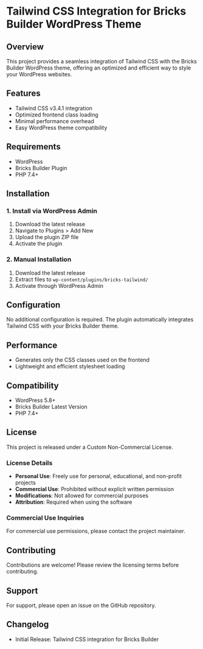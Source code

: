 # Tailwind CSS Integration for Bricks Builder WordPress Theme

## Overview
This project provides a seamless integration of Tailwind CSS with the Bricks Builder WordPress theme, offering an optimized and efficient way to style your WordPress websites.

## Features
- Tailwind CSS v3.4.1 integration
- Optimized frontend class loading
- Minimal performance overhead
- Easy WordPress theme compatibility

## Requirements
- WordPress
- Bricks Builder Plugin
- PHP 7.4+

## Installation

### 1. Install via WordPress Admin
1. Download the latest release
2. Navigate to Plugins > Add New
3. Upload the plugin ZIP file
4. Activate the plugin

### 2. Manual Installation
1. Download the latest release
2. Extract files to `wp-content/plugins/bricks-tailwind/`
3. Activate through WordPress Admin

## Configuration
No additional configuration is required. The plugin automatically integrates Tailwind CSS with your Bricks Builder theme.

## Performance
- Generates only the CSS classes used on the frontend
- Lightweight and efficient stylesheet loading

## Compatibility
- WordPress 5.8+
- Bricks Builder Latest Version
- PHP 7.4+

## License
This project is released under a Custom Non-Commercial License.

### License Details
- **Personal Use**: Freely use for personal, educational, and non-profit projects
- **Commercial Use**: Prohibited without explicit written permission
- **Modifications**: Not allowed for commercial purposes
- **Attribution**: Required when using the software

### Commercial Use Inquiries
For commercial use permissions, please contact the project maintainer.

## Contributing
Contributions are welcome! Please review the licensing terms before contributing.

## Support
For support, please open an issue on the GitHub repository.

## Changelog
- Initial Release: Tailwind CSS integration for Bricks Builder
